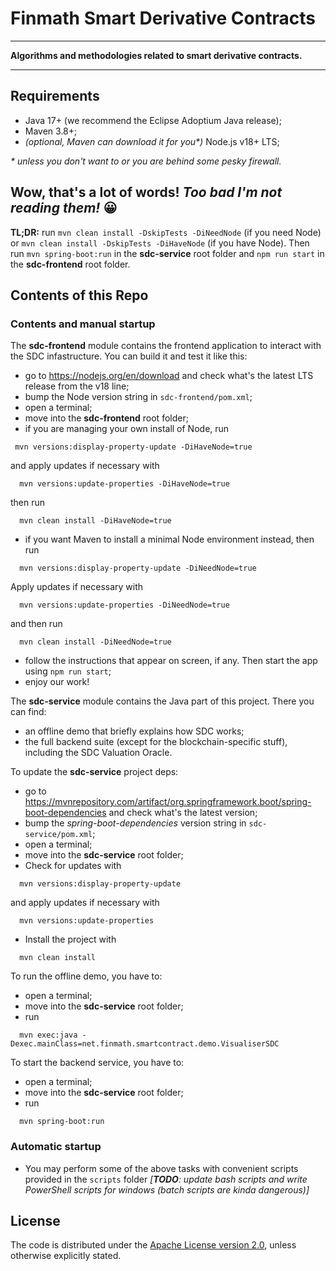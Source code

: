 # Finmath Smart Derivative Contracts

****************************************

**Algorithms and methodologies related to smart derivative contracts.**

****************************************

## Requirements
- Java 17+ (we recommend the Eclipse Adoptium Java release);
- Maven 3.8+;
- _(optional, Maven can download it for you*)_ Node.js v18+ LTS;

_* unless you don't want to or you are behind some pesky firewall._

## Wow, that's a lot of words! _Too bad I'm not reading them!_ 😀

**TL;DR:** run `mvn clean install -DskipTests -DiNeedNode` (if you need Node) or `mvn clean install -DskipTests -DiHaveNode` (if you have Node). Then run `mvn spring-boot:run` in the **sdc-service** root folder and `npm run start` in the **sdc-frontend** root folder.

## Contents of this Repo

### Contents and manual startup

The **sdc-frontend** module contains the frontend application to interact with the SDC infastructure. You can build it and test it like this:
- go to https://nodejs.org/en/download and check what's the latest LTS release from the v18 line;
- bump the Node version string in `sdc-frontend/pom.xml`;
- open a terminal;
- move into the **sdc-frontend** root folder;
- if you are managing your own install of Node, run 

~~~
 mvn versions:display-property-update -DiHaveNode=true
~~~

and apply updates if necessary with

~~~
  mvn versions:update-properties -DiHaveNode=true
~~~

then run

~~~
  mvn clean install -DiHaveNode=true
~~~

- if you want Maven to install a minimal Node environment instead, then run

~~~
  mvn versions:display-property-update -DiNeedNode=true
~~~

Apply updates if necessary with 

~~~
  mvn versions:update-properties -DiNeedNode=true
~~~

and then run 

~~~
  mvn clean install -DiNeedNode=true
~~~

- follow the instructions that appear on screen, if any. Then start the app using `npm run start`;
- enjoy our work!

The **sdc-service** module contains the Java part of this project. There you can find:
- an offline demo that briefly explains how SDC works;
- the full backend suite (except for the blockchain-specific stuff), including the SDC Valuation Oracle.

To update the **sdc-service** project deps:
- go to https://mvnrepository.com/artifact/org.springframework.boot/spring-boot-dependencies and check what's the latest version;
- bump the _spring-boot-dependencies_ version string in `sdc-service/pom.xml`;
- open a terminal;
- move into the **sdc-service** root folder;
- Check for updates with 
~~~
  mvn versions:display-property-update
~~~
and apply updates if necessary with 
~~~
  mvn versions:update-properties
~~~
- Install the project with 
~~~
  mvn clean install
~~~

To run the offline demo, you have to:
- open a terminal;
- move into the **sdc-service** root folder;
- run 
~~~
  mvn exec:java -Dexec.mainClass=net.finmath.smartcontract.demo.VisualiserSDC
~~~

To start the backend service, you have to:
- open a terminal;
- move into the **sdc-service** root folder;
- run 
~~~
  mvn spring-boot:run
~~~

### Automatic startup

- You may perform some of the above tasks with convenient scripts provided in the `scripts` folder _[**TODO**: update bash scripts and write PowerShell scripts for windows (batch scripts are kinda dangerous)]_ 

## License

The code is distributed under the [Apache License version 2.0][], unless otherwise explicitly stated.

[Apache License version 2.0]: http://www.apache.org/licenses/LICENSE-2.0.html


